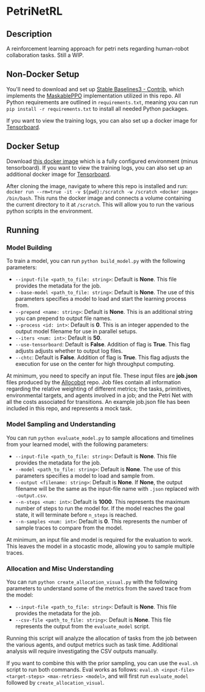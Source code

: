 # PetriNetRL
## Description
A reinforcement learning approach for petri nets regarding human-robot collaboration tasks. Still a WIP.

## Non-Docker Setup
You'll need to download and set up [Stable Baselines3 - Contrib](https://sb3-contrib.readthedocs.io/en/master/), which implements the [MaskablePPO](https://sb3-contrib.readthedocs.io/en/master/guide/examples.html#maskableppo) implementation utilized in this repo. All Python requirements are outlined in `requirements.txt`, meaning you can run `pip install -r requirements.txt` to install all needed Python packages.

If you want to view the training logs, you can also set up a docker image for [Tensorboard](https://hub.docker.com/r/volnet/tensorflow-tensorboard). 

## Docker Setup
Download [this docker image](https://hub.docker.com/repository/docker/nwhite365/maskableppo/general) which is a fully configured environment (minus tensorboard). If you want to view the training logs, you can also set up an additional docker image for [Tensorboard](https://hub.docker.com/r/volnet/tensorflow-tensorboard). 

After cloning the image, navigate to where this repo is installed and run: `docker run --rm=true -it -v ${pwd}:/scratch -w /scratch <docker image> /bin/bash`. This runs the docker image and connects a volume containing the current directory to it at `/scratch`. This will allow you to run the various python scripts in the environment.

## Running
### Model Building
To train a model, you can run `python build_model.py` with the following parameters:
- `--input-file <path_to_file: string>`: Default is __None__. This file provides the metadata for the job.
- `--base-model <path_to_file: string>`: Default is __None__. The use of this parameters specifies a model to load and start the learning process from.
- `--prepend <name: string>`: Default is __None__. This is an additional string you can prepend to output file names.
- `--process <id: int>`: Default is __0__. This is an integer appended to the output model filename for use in parallel setups.
- `--iters <num: int>`: Default is __50__.
- `--use-tensorboard`: Default is __False__. Addition of flag is __True__. This flag adjusts adjusts whether to output log files.
- `--chtc`: Default is __False__. Addition of flag is __True__. This flag adjusts the execution for use on the center for high throughput computing.

At minimum, you need to specify an input file. These input files are __job.json__ files produced by the [Allocobot](https://github.com/Wisc-HCI/allocobot) repo. Job files contain all information regarding the relative weighting of different metrics; the tasks, primitives, environmental targets, and agents involved in a job; and the Petri Net with all the costs associated for transitions. An example job.json file has been included in this repo, and represents a mock task.

### Model Sampling and Understanding
You can run `python evaluate_model.py` to sample allocations and timelines from your learned model, with the following parameters:
- `--input-file <path_to_file: string>`: Default is __None__. This file provides the metadata for the job.
- `--model <path_to_file: string>`: Default is __None__. The use of this parameters specifies a model to load and sample from.
- `--output <filename: string>`: Default is __None__. If __None__, the output filename will be the same as the input-file name with `.json` replaced with `-output.csv`. 
- `--n-steps <num: int>`: Default is __1000__. This represents the maximum number of steps to run the model for. If the model reaches the goal state, it will terminate before `n_steps` is reached.
- `--n-samples <num: int>`: Default is __0__. This represents the number of sample traces to compare from the model.

At minimum, an input file and model is required for the evaluation to work. This leaves the model in a stocastic mode, allowing you to sample multiple traces.

### Allocation and Misc Understanding
You can run `python create_allocation_visual.py` with the following parameters to understand some of the metrics from the saved trace from the model:
- `--input-file <path_to_file: string>`: Default is __None__. This file provides the metadata for the job.
- `--csv-file <path_to_file: string>`: Default is __None__. This file represents the output from the `evaluate_model` script.

Running this script will analyze the allocation of tasks from the job between the various agents, and output metrics such as task time. Additional analysis will require investigating the CSV outputs manually.

If you want to combine this with the prior sampling, you can use the `eval.sh` script to run both commands. Eval works as follows: `eval.sh <input-file> <target-steps> <max-retries> <model>`, and will first run `evaluate_model` followed by `create_allocation_visual`.